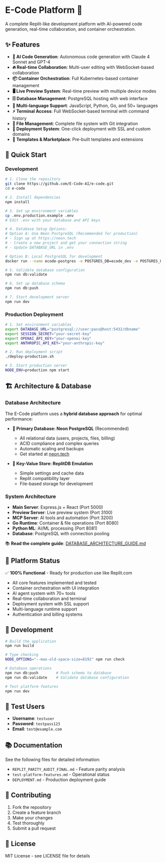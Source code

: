 # E-Code Platform 🚀

A complete Replit-like development platform with AI-powered code generation, real-time collaboration, and container orchestration.

## ✨ Features

- **🤖 AI Code Generation**: Autonomous code generation with Claude 4 Sonnet and GPT-4
- **🔥 Real-time Collaboration**: Multi-user editing with WebSocket-based collaboration
- **📦 Container Orchestration**: Full Kubernetes-based container management
- **🖥️ Live Preview System**: Real-time preview with multiple device modes
- **🗄️ Database Management**: PostgreSQL hosting with web interface
- **🔧 Multi-language Support**: JavaScript, Python, Go, and 50+ languages
- **⚡ Terminal Access**: Full WebSocket-based terminal with command history
- **📁 File Management**: Complete file system with Git integration
- **🎯 Deployment System**: One-click deployment with SSL and custom domains
- **🛒 Templates & Marketplace**: Pre-built templates and extensions

## 🚀 Quick Start

### Development

```bash
# 1. Clone the repository
git clone https://github.com/E-Code-AI/e-code.git
cd e-code

# 2. Install dependencies
npm install

# 3. Set up environment variables
cp .env.production.example .env
# Edit .env with your database and API keys

# 4. Database Setup Options:
# Option A: Use Neon PostgreSQL (Recommended for production)
# - Sign up at https://neon.tech
# - Create a new project and get your connection string
# - Update DATABASE_URL in .env

# Option B: Local PostgreSQL for development
docker run --name ecode-postgres -e POSTGRES_DB=ecode_dev -e POSTGRES_USER=ecode -e POSTGRES_PASSWORD=password -p 5432:5432 -d postgres:15

# 5. Validate database configuration
npm run db:validate

# 6. Set up database schema
npm run db:push

# 7. Start development server
npm run dev
```

### Production Deployment

```bash
# 1. Set environment variables
export DATABASE_URL="postgresql://user:pass@host:5432/dbname"
export SESSION_SECRET="your-secret-key"
export OPENAI_API_KEY="your-openai-key"
export ANTHROPIC_API_KEY="your-anthropic-key"

# 2. Run deployment script
./deploy-production.sh

# 3. Start production server
NODE_ENV=production npm start
```

## 🏗️ Architecture & Database

### Database Architecture
The E-Code platform uses a **hybrid database approach** for optimal performance:

- **🎯 Primary Database: Neon PostgreSQL** (Recommended)
  - All relational data (users, projects, files, billing)
  - ACID compliance and complex queries
  - Automatic scaling and backups
  - Get started at [neon.tech](https://neon.tech)

- **🔑 Key-Value Store: ReplitDB Emulation**
  - Simple settings and cache data
  - Replit compatibility layer
  - File-based storage for development

### System Architecture

- **Main Server**: Express.js + React (Port 5000)
- **Preview Server**: Live preview system (Port 3100)
- **MCP Server**: AI tools and automation (Port 3200)
- **Go Runtime**: Container & file operations (Port 8080)
- **Python ML**: AI/ML processing (Port 8081)
- **Database**: PostgreSQL with connection pooling

📚 **Read the complete guide**: [DATABASE_ARCHITECTURE_GUIDE.md](./DATABASE_ARCHITECTURE_GUIDE.md)

## 🧪 Platform Status

✅ **100% Functional** - Ready for production use like Replit.com

- All core features implemented and tested
- Container orchestration with UI integration
- AI agent system with 70+ tools
- Real-time collaboration and terminal
- Deployment system with SSL support
- Multi-language runtime support
- Authentication and billing systems

## 🔧 Development

```bash
# Build the application
npm run build

# Type checking
NODE_OPTIONS="--max-old-space-size=8192" npm run check

# Database operations
npm run db:push        # Push schema to database
npm run db:validate    # Validate database configuration

# Test platform features
npm run dev
```

## 🌟 Test Users

- **Username**: `testuser`
- **Password**: `testpass123`
- **Email**: `test@example.com`

## 📚 Documentation

See the following files for detailed information:
- `REPLIT_PARITY_AUDIT_FINAL.md` - Feature parity analysis
- `test-platform-features.md` - Operational status
- `DEPLOYMENT.md` - Production deployment guide

## 🤝 Contributing

1. Fork the repository
2. Create a feature branch
3. Make your changes
4. Test thoroughly
5. Submit a pull request

## 📄 License

MIT License - see LICENSE file for details
